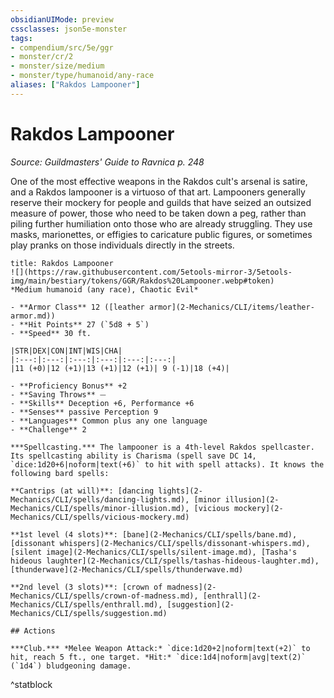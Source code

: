 ```yaml
---
obsidianUIMode: preview
cssclasses: json5e-monster
tags:
- compendium/src/5e/ggr
- monster/cr/2
- monster/size/medium
- monster/type/humanoid/any-race
aliases: ["Rakdos Lampooner"]
---
```

# Rakdos Lampooner
*Source: Guildmasters' Guide to Ravnica p. 248*  

One of the most effective weapons in the Rakdos cult's arsenal is satire, and a Rakdos lampooner is a virtuoso of that art. Lampooners generally reserve their mockery for people and guilds that have seized an outsized measure of power, those who need to be taken down a peg, rather than piling further humiliation onto those who are already struggling. They use masks, marionettes, or effigies to caricature public figures, or sometimes play pranks on those individuals directly in the streets.

```ad-statblock
title: Rakdos Lampooner
![](https://raw.githubusercontent.com/5etools-mirror-3/5etools-img/main/bestiary/tokens/GGR/Rakdos%20Lampooner.webp#token)
*Medium humanoid (any race), Chaotic Evil*

- **Armor Class** 12 ([leather armor](2-Mechanics/CLI/items/leather-armor.md))
- **Hit Points** 27 (`5d8 + 5`)
- **Speed** 30 ft.

|STR|DEX|CON|INT|WIS|CHA|
|:---:|:---:|:---:|:---:|:---:|:---:|
|11 (+0)|12 (+1)|13 (+1)|12 (+1)| 9 (-1)|18 (+4)|

- **Proficiency Bonus** +2
- **Saving Throws** ⏤
- **Skills** Deception +6, Performance +6
- **Senses** passive Perception 9
- **Languages** Common plus any one language
- **Challenge** 2

***Spellcasting.*** The lampooner is a 4th-level Rakdos spellcaster. Its spellcasting ability is Charisma (spell save DC 14, `dice:1d20+6|noform|text(+6)` to hit with spell attacks). It knows the following bard spells:

**Cantrips (at will)**: [dancing lights](2-Mechanics/CLI/spells/dancing-lights.md), [minor illusion](2-Mechanics/CLI/spells/minor-illusion.md), [vicious mockery](2-Mechanics/CLI/spells/vicious-mockery.md)

**1st level (4 slots)**: [bane](2-Mechanics/CLI/spells/bane.md), [dissonant whispers](2-Mechanics/CLI/spells/dissonant-whispers.md), [silent image](2-Mechanics/CLI/spells/silent-image.md), [Tasha's hideous laughter](2-Mechanics/CLI/spells/tashas-hideous-laughter.md), [thunderwave](2-Mechanics/CLI/spells/thunderwave.md)

**2nd level (3 slots)**: [crown of madness](2-Mechanics/CLI/spells/crown-of-madness.md), [enthrall](2-Mechanics/CLI/spells/enthrall.md), [suggestion](2-Mechanics/CLI/spells/suggestion.md)

## Actions

***Club.*** *Melee Weapon Attack:* `dice:1d20+2|noform|text(+2)` to hit, reach 5 ft., one target. *Hit:* `dice:1d4|noform|avg|text(2)` (`1d4`) bludgeoning damage.
```
^statblock